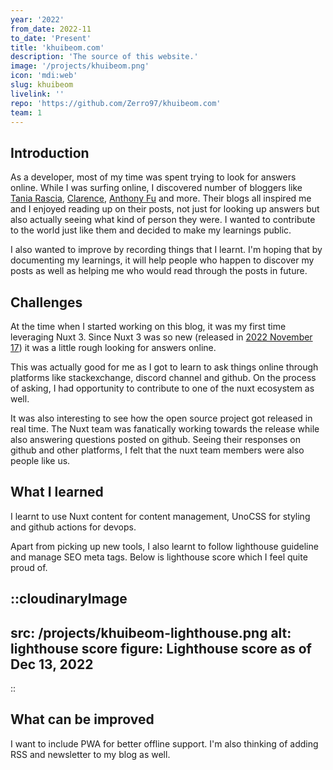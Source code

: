 ```yaml
---
year: '2022'
from_date: 2022-11
to_date: 'Present'
title: 'khuibeom.com'
description: 'The source of this website.'
image: '/projects/khuibeom.png'
icon: 'mdi:web'
slug: khuibeom
livelink: ''
repo: 'https://github.com/Zerro97/khuibeom.com'
team: 1
---
```


## Introduction
As a developer, most of my time was spent trying to look for answers online. While I was surfing online, I discovered number of bloggers like [Tania Rascia](https://www.taniarascia.com/), [Clarence](https://theodorusclarence.com/), [Anthony Fu](https://antfu.me/) and more. Their blogs all inspired me and I enjoyed reading up on their posts, not just for looking up answers but also actually seeing what kind of person they were. I wanted to contribute to the world just like them and decided to make my learnings public.

I also wanted to improve by recording things that I learnt. I'm hoping that by documenting my learnings, it will help people who happen to discover my posts as well as helping me who would read through the posts in future.

## Challenges
At the time when I started working on this blog, it was my first time leveraging Nuxt 3. Since Nuxt 3 was so new (released in [2022 November 17](https://github.com/nuxt/framework/discussions/9064)) it was a little rough looking for answers online.

This was actually good for me as I got to learn to ask things online through platforms like stackexchange, discord channel and github. On the process of asking, I had opportunity to contribute to one of the nuxt ecosystem as well.

It was also interesting to see how the open source project got released in real time. The Nuxt team was fanatically working towards the release while also answering questions posted on github. Seeing their responses on github and other platforms, I felt that the nuxt team members were also people like us.

## What I learned
I learnt to use Nuxt content for content management, UnoCSS for styling and github actions for devops.

Apart from picking up new tools, I also learnt to follow lighthouse guideline and manage SEO meta tags. Below is lighthouse score which I feel quite proud of.

::cloudinaryImage
---
src: /projects/khuibeom-lighthouse.png
alt: lighthouse score
figure: Lighthouse score as of Dec 13, 2022
---
::

## What can be improved
I want to include PWA for better offline support. I'm also thinking of adding RSS and newsletter to my blog as well.